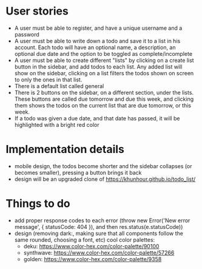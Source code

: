 # User stories

- A user must be able to register, and have a unique username and a password
- A user must be able to write down a todo and save it to a list in his account. Each todo will have an optional name, a description, an optional due date and the option to be toggled as complete/incomplete
- A user must be able to create different "lists" by clicking on a create list button in the sidebar, and add todos to each list. Any added list will show on the sidebar, clicking on a list filters the todos shown on screen to only the ones in that list.
- There is a default list called general
- There is 2 buttons on the sidebar, on a different section, under the lists. These buttons are called due tomorrow and due this week, and clicking them shows the todos on the current list that are due tomorrow, or this week.
- If a todo was given a due date, and that date has passed, it will be highlighted with a bright red color

# Implementation details

- mobile design, the todos become shorter and the sidebar collapses (or becomes smaller), pressing a button brings it back
- design will be an upgraded clone of https://khunhour.github.io/todo_list/

# Things to do

- add proper response codes to each error (throw new Error('New error message', { statusCode: 404 }), and then res.status(e.statusCode))
- design (removing dark:, making sure that all components follow the same rounded, choosing a font, etc) cool color palettes:
  - deku: https://www.color-hex.com/color-palette/90100
  - synthwave: https://www.color-hex.com/color-palette/57266
  - golden: https://www.color-hex.com/color-palette/9358
